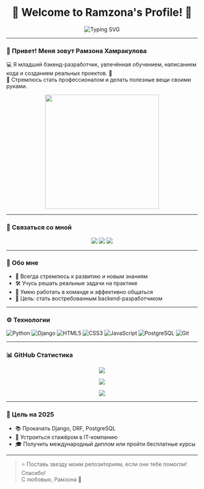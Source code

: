 <h1 align="center">🌟 Welcome to Ramzona's Profile! 🌟</h1>

<p align="center">
  <img src="https://readme-typing-svg.herokuapp.com?font=Fira+Code&duration=2000&pause=1000&color=00F7FF&center=true&vCenter=true&width=435&lines=Junior+Backend+Developer;Passionate+about+learning+%F0%9F%93%9A;Writing+code+and+building+real+projects+%F0%9F%9A%80" alt="Typing SVG" />
</p>

---

### 👋 Привет! Меня зовут Рамзона Хамракулова  
💻 Я младший бэкенд-разработчик, увлечённая обучением, написанием кода и созданием реальных проектов. 🚀  
🎯 Стремлюсь стать профессионалом и делать полезные вещи своими руками.

<p align="center">
  <img src="https://cdn.dribbble.com/users/1162077/screenshots/3848914/programmer.gif" width="300"/>
</p>

---

### 🔗 Связаться со мной

<p align="center">
  <a href="https://github.com/ramzona"><img src="https://img.shields.io/badge/GitHub-000?style=for-the-badge&logo=github&logoColor=white" /></a>
  <a href="https://t.me/@khamrakulova_008"><img src="https://img.shields.io/badge/Telegram-26A5E4?style=for-the-badge&logo=telegram&logoColor=white" /></a>
  <a href="mailto:hamrakulovaramzona4@gmail.com"><img src="https://img.shields.io/badge/Gmail-D14836?style=for-the-badge&logo=gmail&logoColor=white" /></a>
</p>

---

### 💬 Обо мне

- 🧠 Всегда стремлюсь к развитию и новым знаниям  
- 🛠 Учусь решать реальные задачи на практике  
- 🤝 Умею работать в команде и эффективно общаться  
- 🎯 Цель: стать востребованным backend-разработчиком

---

### ⚙️ Технологии

![Python](https://img.shields.io/badge/Python-3776AB?style=flat&logo=python&logoColor=white)
![Django](https://img.shields.io/badge/Django-092E20?style=flat&logo=django&logoColor=white)
![HTML5](https://img.shields.io/badge/HTML5-E34F26?style=flat&logo=html5&logoColor=white)
![CSS3](https://img.shields.io/badge/CSS3-1572B6?style=flat&logo=css3&logoColor=white)
![JavaScript](https://img.shields.io/badge/JavaScript-F7DF1E?style=flat&logo=javascript&logoColor=black)
![PostgreSQL](https://img.shields.io/badge/PostgreSQL-316192?style=flat&logo=postgresql&logoColor=white)
![Git](https://img.shields.io/badge/Git-F05032?style=flat&logo=git&logoColor=white)

---

### 📊 GitHub Статистика

<p align="center">
  <img src="https://github-readme-stats.vercel.app/api?username=ramzona&show_icons=true&theme=radical&hide=prs" />
</p>

<p align="center">
  <img src="https://github-readme-streak-stats.herokuapp.com?user=ramzona&theme=radical&date_format=M%20j%5B%2C%20Y%5D" />
</p>

<p align="center">
  <img src="https://github-readme-stats.vercel.app/api/top-langs/?username=ramzona&layout=compact&theme=radical" />
</p>

---

### 🧠 Цель на 2025

- 📚 Прокачать Django, DRF, PostgreSQL  
- 🔧 Устроиться стажёром в IT-компанию  
- 🎓 Получить международный диплом или пройти бесплатные курсы

---

> ⭐ Поставь звезду моим репозиториям, если они тебе помогли! Спасибо!  
> С любовью, Рамзона 💖
